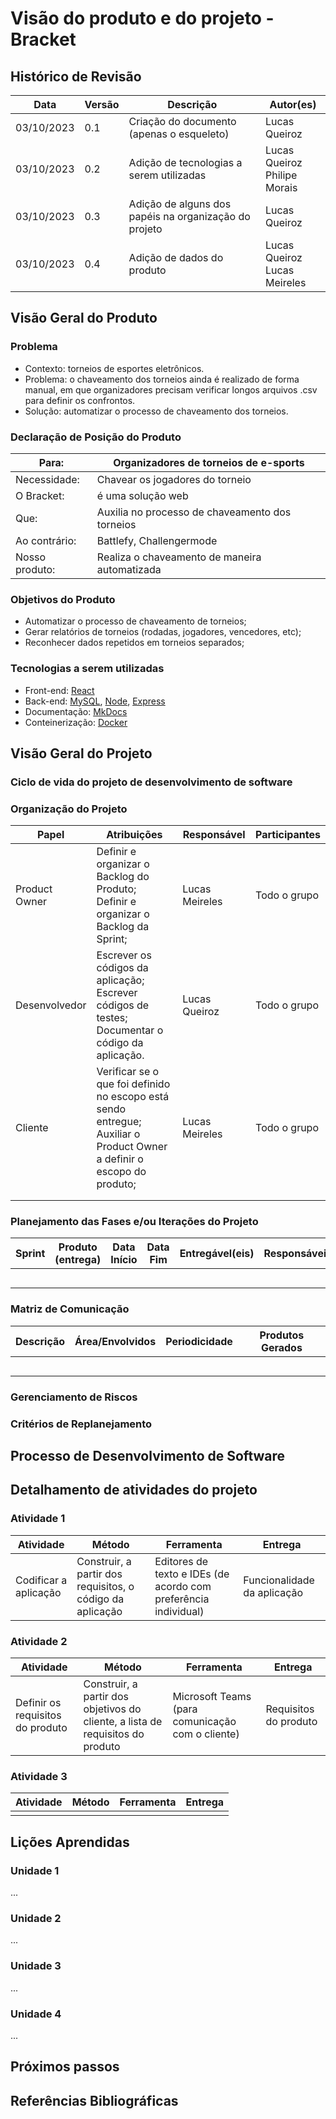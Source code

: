 # Visão do produto e do projeto - Bracket

## Histórico de Revisão

| Data       | Versão | Descrição                                             | Autor(es)                       |
| ---------- | ------ | ----------------------------------------------------- | ------------------------------- |
| 03/10/2023 | 0.1    | Criação do documento (apenas o esqueleto)             | Lucas Queiroz                   |
| 03/10/2023 | 0.2    | Adição de tecnologias a serem utilizadas              | Lucas Queiroz<br>Philipe Morais |
| 03/10/2023 | 0.3    | Adição de alguns dos papéis na organização do projeto | Lucas Queiroz                   |
| 03/10/2023 | 0.4    | Adição de dados do produto                            | Lucas Queiroz<br>Lucas Meireles |

## Visão Geral do Produto

### Problema

- Contexto: torneios de esportes eletrônicos.
- Problema: o chaveamento dos torneios ainda é realizado de forma manual, em que organizadores precisam verificar longos arquivos .csv para definir os confrontos.
- Solução: automatizar o processo de chaveamento dos torneios.

### Declaração de Posição do Produto

| Para:          | Organizadores de torneios de e-sports           |
| -------------- | ----------------------------------------------- |
| Necessidade:   | Chavear os jogadores do torneio                 |
| O Bracket:     | é uma solução web                               |
| Que:           | Auxilia no processo de chaveamento dos torneios |
| Ao contrário:  | Battlefy, Challengermode                        |
| Nosso produto: | Realiza o chaveamento de maneira automatizada   |



### Objetivos do Produto

- Automatizar o processo de chaveamento de torneios;
- Gerar relatórios de torneios (rodadas, jogadores, vencedores, etc);
- Reconhecer dados repetidos em torneios separados;

### Tecnologias a serem utilizadas

- Front-end: [React](https://react.dev)
- Back-end: [MySQL](https://mysql.com), [Node](https://nodejs.org), [Express](https://expressjs.com)
- Documentação: [MkDocs](https://https://www.mkdocs.org/)
- Conteinerização: [Docker](https://docker.com)

## Visão Geral do Projeto

### Ciclo de vida do projeto de desenvolvimento de software



### Organização do Projeto

| Papel         | Atribuições                                                  | Responsável    | Participantes |
| ------------- | ------------------------------------------------------------ | -------------- | ------------- |
| Product Owner | Definir e organizar o Backlog do Produto;<br>Definir e organizar o Backlog da Sprint; | Lucas Meireles | Todo o grupo  |
| Desenvolvedor | Escrever os códigos da aplicação;<br>Escrever códigos de testes;<br>Documentar o código da aplicação. | Lucas Queiroz  | Todo o grupo  |
| Cliente       | Verificar se o que foi definido no escopo está sendo entregue;<br>Auxiliar o Product Owner a definir o escopo do produto; | Lucas Meireles | Todo o grupo  |
|               |                                                              |                |               |
|               |                                                              |                |               |



### Planejamento das Fases e/ou Iterações do Projeto

| Sprint | Produto (entrega) | Data Início | Data Fim | Entregável(eis) | Responsáveis | % conclusão |
| ------ | ----------------- | ----------- | -------- | --------------- | ------------ | ----------- |
|        |                   |             |          |                 |              |             |
|        |                   |             |          |                 |              |             |
|        |                   |             |          |                 |              |             |
|        |                   |             |          |                 |              |             |
|        |                   |             |          |                 |              |             |



### Matriz de Comunicação

| Descrição | Área/Envolvidos | Periodicidade | Produtos Gerados |
| --------- | --------------- | ------------- | ---------------- |
|           |                 |               |                  |
|           |                 |               |                  |
|           |                 |               |                  |
|           |                 |               |                  |
|           |                 |               |                  |



### Gerenciamento de Riscos



### Critérios de Replanejamento



## Processo de Desenvolvimento de Software



## Detalhamento de atividades do projeto

### Atividade 1

| Atividade             | Método                                                    | Ferramenta                                                   | Entrega                     |
| --------------------- | --------------------------------------------------------- | ------------------------------------------------------------ | --------------------------- |
| Codificar a aplicação | Construir, a partir dos requisitos, o código da aplicação | Editores de texto e IDEs (de acordo com preferência individual) | Funcionalidade da aplicação |



### Atividade 2

| Atividade                        | Método                                                       | Ferramenta                                       | Entrega               |
| -------------------------------- | ------------------------------------------------------------ | ------------------------------------------------ | --------------------- |
| Definir os requisitos do produto | Construir, a partir dos objetivos do cliente, a lista de requisitos do produto | Microsoft Teams (para comunicação com o cliente) | Requisitos do produto |

### Atividade 3

| Atividade | Método | Ferramenta | Entrega |
| --------- | ------ | ---------- | ------- |
|           |        |            |         |



## Lições Aprendidas

### Unidade 1

...

### Unidade 2

...

### Unidade 3

...

### Unidade 4

...



## Próximos passos



## Referências Bibliográficas

